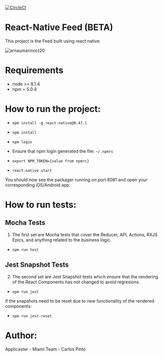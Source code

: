 [![CircleCI](https://circleci.com/gh/applicaster/Feed-RN/tree/master.svg?style=shield&circle-token=ba1fbc3334cecc65bfcbd590a4130f67907df08f)](https://circleci.com/gh/applicaster/Feed-RN/tree/master)

# React-Native Feed (BETA)

This project is the Feed built using react native.

![arnaumarinoct20](https://user-images.githubusercontent.com/1060904/31844670-261fd302-b5c8-11e7-8335-ad0fd8d2adc1.gif)


# Requirements
- node >= 8.1.4
- npm = 5.0.4

# How to run the project:
- `npm install -g react-native@0.47.1`
- `npm install`
- `npm login`

- Ensure that npm login generated the file:  `~/.npmrc`
- `export NPM_TOKEN={value from npmrc}`
- `react-native start`

You should now see the packager running on port 8081 and open your corresponding iOS/Android app.

# How to run tests:
## Mocha Tests
1. The first set are Mocha tests that cover the Reducer, API, Actions, RXJS Epics, and anything related to the business logic.
- `npm run test`

## Jest Snapshot Tests
2. The second set are Jest Snapshot tests which ensure that the rendering of the React Components has not changed to avoid regresions.

- `npm run jest`

If the snapshots need to be reset due to new functionality of the rendered components:
- `npm run jest-reset`



# Author:
Applicaster - Miami Team - Carlos Pinto
